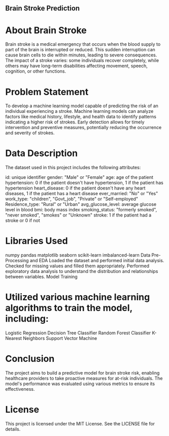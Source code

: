 ## Brain Stroke Prediction


# About Brain Stroke
Brain stroke is a medical emergency that occurs when the blood supply to part of the brain is interrupted or reduced. This sudden interruption can cause brain cells to die within minutes, leading to severe consequences. The impact of a stroke varies: some individuals recover completely, while others may have long-term disabilities affecting movement, speech, cognition, or other functions.

# Problem Statement
To develop a machine learning model capable of predicting the risk of an individual experiencing a stroke. Machine learning models can analyze factors like medical history, lifestyle, and health data to identify patterns indicating a higher risk of strokes. Early detection allows for timely intervention and preventive measures, potentially reducing the occurrence and severity of strokes.

# Data Description
The dataset used in this project includes the following attributes:

id: unique identifier
gender: "Male" or "Female"
age: age of the patient
hypertension: 0 if the patient doesn't have hypertension, 1 if the patient has hypertension
heart_disease: 0 if the patient doesn't have any heart diseases, 1 if the patient has a heart disease
ever_married: "No" or "Yes"
work_type: "children", "Govt_job", "Private" or "Self-employed"
Residence_type: "Rural" or "Urban"
avg_glucose_level: average glucose level in blood
bmi: body mass index
smoking_status: "formerly smoked", "never smoked", "smokes" or "Unknown"
stroke: 1 if the patient had a stroke or 0 if not

# Libraries Used
numpy
pandas
matplotlib
seaborn
scikit-learn
imbalanced-learn
Data Pre-Processing and EDA
Loaded the dataset and performed initial data analysis.
Checked for missing values and filled them appropriately.
Performed exploratory data analysis to understand the distribution and relationships between variables.
Model Training

# Utilized various machine learning algorithms to train the model, including:

Logistic Regression
Decision Tree Classifier
Random Forest Classifier
K-Nearest Neighbors
Support Vector Machine

# Conclusion
The project aims to build a predictive model for brain stroke risk, enabling healthcare providers to take proactive measures for at-risk individuals. The model's performance was evaluated using various metrics to ensure its effectiveness.

# License
This project is licensed under the MIT License. See the LICENSE file for details.

